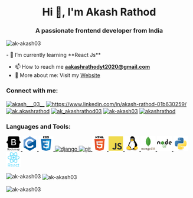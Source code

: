 <h1 align="center">Hi 👋, I'm Akash Rathod</h1>

<h3 align="center">A passionate frontend developer from India</h3>

<p align="left"> <img src="https://komarev.com/ghpvc/?username=ak-akash03&label=Profile%20views&color=0e75b6&style=flat" alt="ak-akash03" /> </p>
- 🌱 I’m currently learning **React Js**


- 📫 How to reach me **aakashrathodyt2020@gmail.com**
- 🙋‍ More about me: Visit my <a href = "https://ak-akash03.github.io/personal-portfolio/"> Website </a>
<h3 align="left">Connect with me:</h3>


<p align="left">
<a href="https://twitter.com/akash___03__" target="blank"><img align="center" src="https://raw.githubusercontent.com/rahuldkjain/github-profile-readme-generator/master/src/images/icons/Social/twitter.svg" alt="akash___03__" height="30" width="40" /></a>
<a href="https://linkedin.com/in/https://www.linkedin.com/in/akash-rathod-01b630259/" target="blank"><img align="center" src="https://raw.githubusercontent.com/rahuldkjain/github-profile-readme-generator/master/src/images/icons/Social/linked-in-alt.svg" alt="https://www.linkedin.com/in/akash-rathod-01b630259/" height="30" width="40" /></a>
<a href="https://instagram.com/ak.akashrathod" target="blank"><img align="center" src="https://raw.githubusercontent.com/rahuldkjain/github-profile-readme-generator/master/src/images/icons/Social/instagram.svg" alt="ak.akashrathod" height="30" width="40" /></a>
<a href="https://www.hackerrank.com/ak_akashrathod03" target="blank"><img align="center" src="https://raw.githubusercontent.com/rahuldkjain/github-profile-readme-generator/master/src/images/icons/Social/hackerrank.svg" alt="ak_akashrathod03" height="30" width="40" /></a>
<a href="https://www.leetcode.com/ak-akash03" target="blank"><img align="center" src="https://raw.githubusercontent.com/rahuldkjain/github-profile-readme-generator/master/src/images/icons/Social/leet-code.svg" alt="ak-akash03" height="30" width="40" /></a>
<a href="https://auth.geeksforgeeks.org/user/akashrathod" target="blank"><img align="center" src="https://raw.githubusercontent.com/rahuldkjain/github-profile-readme-generator/master/src/images/icons/Social/geeks-for-geeks.svg" alt="akashrathod" height="30" width="40" /></a>
</p>

<h3 align="left">Languages and Tools:</h3>
<p align="left"> <a href="https://getbootstrap.com" target="_blank" rel="noreferrer"> <img src="https://raw.githubusercontent.com/devicons/devicon/master/icons/bootstrap/bootstrap-plain-wordmark.svg" alt="bootstrap" width="40" height="40"/> </a> <a href="https://www.cprogramming.com/" target="_blank" rel="noreferrer"> <img src="https://raw.githubusercontent.com/devicons/devicon/master/icons/c/c-original.svg" alt="c" width="40" height="40"/> </a> <a href="https://www.w3schools.com/css/" target="_blank" rel="noreferrer"> <img src="https://raw.githubusercontent.com/devicons/devicon/master/icons/css3/css3-original-wordmark.svg" alt="css3" width="40" height="40"/> </a> <a href="https://www.djangoproject.com/" target="_blank" rel="noreferrer"> <img src="https://cdn.worldvectorlogo.com/logos/django.svg" alt="django" width="40" height="40"/> </a> <a href="https://git-scm.com/" target="_blank" rel="noreferrer"> <img src="https://www.vectorlogo.zone/logos/git-scm/git-scm-icon.svg" alt="git" width="40" height="40"/> </a> <a href="https://www.w3.org/html/" target="_blank" rel="noreferrer"> <img src="https://raw.githubusercontent.com/devicons/devicon/master/icons/html5/html5-original-wordmark.svg" alt="html5" width="40" height="40"/> </a> <a href="https://developer.mozilla.org/en-US/docs/Web/JavaScript" target="_blank" rel="noreferrer"> <img src="https://raw.githubusercontent.com/devicons/devicon/master/icons/javascript/javascript-original.svg" alt="javascript" width="40" height="40"/> </a> <a href="https://www.linux.org/" target="_blank" rel="noreferrer"> <img src="https://raw.githubusercontent.com/devicons/devicon/master/icons/linux/linux-original.svg" alt="linux" width="40" height="40"/> </a> <a href="https://www.mongodb.com/" target="_blank" rel="noreferrer"> <img src="https://raw.githubusercontent.com/devicons/devicon/master/icons/mongodb/mongodb-original-wordmark.svg" alt="mongodb" width="40" height="40"/> </a> <a href="https://nodejs.org" target="_blank" rel="noreferrer"> <img src="https://raw.githubusercontent.com/devicons/devicon/master/icons/nodejs/nodejs-original-wordmark.svg" alt="nodejs" width="40" height="40"/> </a> <a href="https://www.python.org" target="_blank" rel="noreferrer"> <img src="https://raw.githubusercontent.com/devicons/devicon/master/icons/python/python-original.svg" alt="python" width="40" height="40"/> </a> <a href="https://reactjs.org/" target="_blank" rel="noreferrer"> <img src="https://raw.githubusercontent.com/devicons/devicon/master/icons/react/react-original-wordmark.svg" alt="react" width="40" height="40"/> </a> </p>

<p><img align="left" src="https://github-readme-stats.vercel.app/api/top-langs?username=ak-akash03&show_icons=true&locale=en&layout=compact" alt="ak-akash03" /></p>
<p>&nbsp;<img align="center" src="https://github-readme-stats.vercel.app/api?username=ak-akash03&show_icons=true&locale=en" alt="ak-akash03" /></p>

<p><img align="center" src="https://github-readme-streak-stats.herokuapp.com/?user=ak-akash03&" alt="ak-akash03" /></p>
